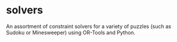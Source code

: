 # solvers
An assortment of constraint solvers for a variety of puzzles (such as Sudoku or Minesweeper) using OR-Tools and Python.
